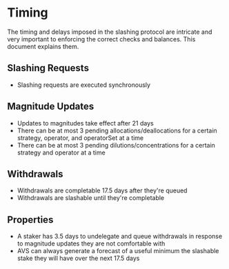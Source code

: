 # Timing

The timing and delays imposed in the slashing protocol are intricate and very important to enforcing the correct checks and balances. This document explains them.

## Slashing Requests

* Slashing requests are executed synchronously

## Magnitude Updates

* Updates to magnitudes take effect after 21 days
* There can be at most 3 pending allocations/deallocations for a certain strategy, operator, and operatorSet at a time
* There can be at most 3 pending dilutions/concentrations for a certain strategy and operator at a time

## Withdrawals

* Withdrawals are completable 17.5 days after they're queued
* Withdrawals are slashable until they're completable

## Properties

* A staker has 3.5 days to undelegate and queue withdrawals in response to magnitude updates they are not comfortable with
* AVS can always generate a forecast of a useful minimum the slashable stake they will have over the next 17.5 days
